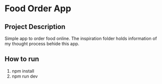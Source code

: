 # Food Order App

## Project Description

Simple app to order food online.
The inspiration folder holds information of my thought process behide this app.

## How to run

1. npm install
2. npm run dev
